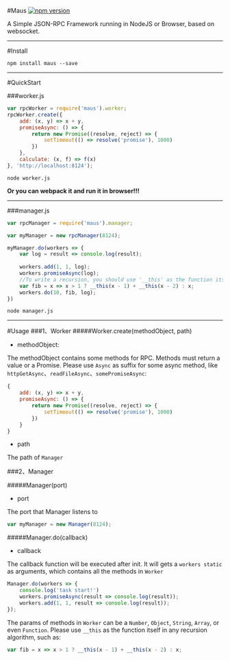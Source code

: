 #Maus 
[![npm version](https://badge.fury.io/js/maus.svg)](https://badge.fury.io/js/maus)

A Simple JSON-RPC Framework running in NodeJS or Browser, based on websocket.

------

#Install
```
npm install maus --save
```

------
#QuickStart

###worker.js

```js
var rpcWorker = require('maus').worker;
rpcWorker.create({
    add: (x, y) => x + y,
    promiseAsync: () => {
        return new Promise((resolve, reject) => {
            setTimeout(() => resolve('promise'), 1000)
        })
    },
    calculate: (x, f) => f(x)
}, 'http://localhost:8124');
```
```
node worker.js
```
__Or you can webpack it and run it in browser!!!__

------
###manager.js

```js
var rpcManager = require('maus').manager;

var myManager = new rpcManager(8124);

myManager.do(workers => {
	var log = result => console.log(result);
	
	workers.add(1, 1, log);
	workers.promiseAsync(log);
	//To write a recursion, you should use '__this' as the function itself 
	var fib = x => x > 1 ? __this(x - 1) + __this(x - 2) : x;
	workers.do(10, fib, log);
})

```

```
node manager.js
```
------
#Usage
###1、Worker
#####Worker.create(methodObject, path)

- methodObject: 

The methodObject contains some methods for RPC. Methods must return a value or a Promise. Please use `Async` as suffix for some async method, like `httpGetAsync`、`readFileAsync`、`somePromiseAsync`:

```js
{
	add: (x, y) => x + y,
	promiseAsync: () => {
        return new Promise((resolve, reject) => {
            setTimeout(() => resolve('promise'), 1000)
        })
    }
}
```

- path

The path of `Manager`


###2、Manager

#####Manager(port)
- port

The port that Manager listens to

```js
var myManager = new Manager(8124);
```

#####Manager.do(callback)
- callback

The callback function will be executed after init. It will gets a `workers static` as arguments, which contains all the methods in `Worker`

```js
Manager.do(workers => {
    console.log('task start!')
    workers.promiseAsync(result => console.log(result));
    workers.add(1, 1, result => console.log(result));
});
```

The params of methods in `Worker` can be a `Number`, `Object`, `String`, `Array`, or even `Function`. Please use `__this` as the function itself in any recursion algorithm, such as:

```js
var fib = x => x > 1 ? __this(x - 1) + __this(x - 2) : x;
```